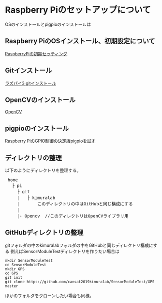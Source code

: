 # Raspberry Piのセットアップについて

OSのインストールとpigpioのインストールは

## Raspberry PiのOSインストール、初期設定について

[RaspberryPiの初期セッティング](https://qiita.com/S_ODA/items/3600b4492747e66f5df7)

## Gitインストール
  
[ラズパイ3 gitインストール](https://qiita.com/natacom/items/63cca20e24e3e864e485)

## OpenCVのインストール

[OpenCV](https://qiita.com/nanbuwks/items/422eb405ceef84826ab4)

## pigpioのインストール

[Raspberry PiのGPIO制御の決定版pigpioを試す](https://karaage.hatenadiary.jp/entry/2017/02/10/073000)

## ディレクトリの整理

以下のようにディレクトリを整理する。　　
<pre>
 home  
 　├ pi  
  　 ├ git  
  　 |   ├ kimuralab  
  　 |       このディレクトリの中はGitHubと同じ構成にする
   　| 
   　|- Opencv  //このディレクトリはOpenCVライブラリ用
</pre>    

## GitHubディレクトリの整理

gitフォルダの中のkimuralabフォルダの中をGitHubと同じディレクトリ構成にする
例えばSensorModuleTestディレクトリを作りたい場合は

`mkdir SensorModuleTest`  
`cd SensorModuleTest`  
`mkdir GPS`  
`cd GPS`  
`git init`  
`git clone https://github.com/cansat2019kimuralab/SensorModuleTest/GPS master`  

ほかのフォルダをクローンしたい場合も同様。
